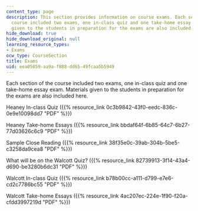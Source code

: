 ```yaml
---
content_type: page
description: This section provides information on course exams. Each section of the
  course included two exams, one in-class quiz and one take-home essay exam. Materials
  given to the students in preparation for the exams are also included here.
hide_download: true
hide_download_original: null
learning_resource_types:
- Exams
ocw_type: CourseSection
title: Exams
uid: eea05059-aa9a-f888-dd65-49fcaa5b5949
---
```


Each section of the course included two exams, one in-class quiz and one take-home essay exam. Materials given to the students in preparation for the exams are also included here.

Heaney In-class Quiz ({{% resource_link 0c3b9842-43f0-eedc-836c-0e9e10098dd7 "PDF" %}})

Heaney Take-home Essays ({{% resource_link bbdaf64f-6b85-64c7-6b27-77d03626c6c9 "PDF" %}})

Sample Close Reading ({{% resource_link 38f35e0c-39ab-304b-5be5-c3258da9cea8 "PDF" %}})

What will be on the Walcott Quiz? ({{% resource_link 82739913-3f14-43a4-d690-be3280b6dc31 "PDF" %}})

Walcott In-class Quiz ({{% resource_link b78b00cc-a111-d799-e7e6-cd2c7786bc55 "PDF" %}})

Walcott Take-home Essays ({{% resource_link 4ac207ec-224e-1f90-f20a-cfdd3997219d "PDF" %}})